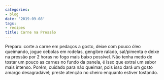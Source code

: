 ```yaml
---
categories:
- blog
date: '2019-09-08'
tags:
- recipes
title: Carne na Pressão
---
```


Preparo: corte a carne em pedaços a gosto, deixe com pouco óleo queimando, jogue cebolas em rodelas, gengibre ralado, sal/pimenta e deixe na pressão por 2 horas no fogo mais baixo possível. Não tenha medo de tostar um pouco as carnes no fundo da panela, é isso que extrai um sabor mais intenso. Porém, cuidado para não queimar, pois isso dará um gosto amargo desagradável; preste atenção no cheiro enquanto estiver tostando.